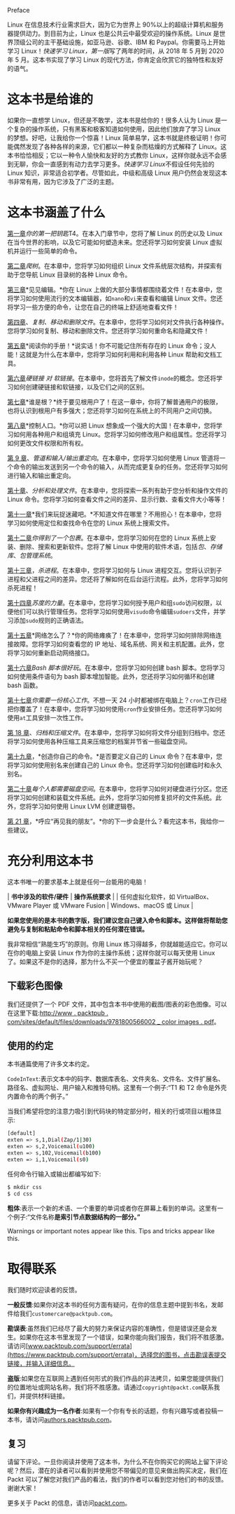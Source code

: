Preface

Linux 在信息技术行业需求巨大，因为它为世界上 90%以上的超级计算机和服务器提供动力。到目前为止，Linux 也是公共云中最受欢迎的操作系统。Linux 是世界顶级公司的主干基础设施，如亚马逊、谷歌、IBM 和 Paypal。你需要马上开始学习 Linux！*快速学习 Linux，第一版*写了两年的时间，从 2018 年 5 月到 2020 年 5 月。这本书实现了学习 Linux 的现代方法，你肯定会欣赏它的独特性和友好的语气。

# 这本书是给谁的

如果你一直想学 Linux，但还是不敢学，这本书是给你的！很多人认为 Linux 是一个复杂的操作系统，只有黑客和极客知道如何使用，因此他们放弃了学习 Linux 的梦想。好吧，让我给你一个惊喜！Linux 简单易学，这本书就是终极证明！你可能偶然发现了各种各样的来源，它们都以一种复杂而枯燥的方式解释了 Linux。这本书恰恰相反；它以一种令人愉快和友好的方式教你 Linux，这样你就永远不会感到无聊，你会一直感到有动力去学习更多。*快速学习 Linux*不假设任何先验的 Linux 知识，非常适合初学者。尽管如此，中级和高级 Linux 用户仍然会发现这本书非常有用，因为它涉及了广泛的主题。

# 这本书涵盖了什么

[第一章](01.html)*你的第一把钥匙*T4。在本入门章节中，您将了解 Linux 的历史以及 Linux 在当今世界的影响，以及它可能如何塑造未来。您还将学习如何安装 Linux 虚拟机并运行一些简单的命令。

[第二章](02.html)*爬树*。在本章中，您将学习如何组织 Linux 文件系统层次结构，并探索有助于您导航 Linux 目录树的各种 Linux 命令。

[第三章](03.html)*见见编辑。*你在 Linux 上做的大部分事情都围绕着文件！在本章中，您将学习如何使用流行的文本编辑器，如`nano`和`vi`来查看和编辑 Linux 文件。您还将学习一些方便的命令，让您在自己的终端上舒适地查看文件！

[第四章](04.html)、*复制、移动和删除文件*。在本章中，您将学习如何对文件执行各种操作。您将学习如何复制、移动和删除文件。您还将学习如何重命名和隐藏文件！

[第五章](05.html)*阅读你的手册！*说实话！你不可能记住所有存在的 Linux 命令；没人能！这就是为什么在本章中，您将学习如何利用和利用各种 Linux 帮助和文档工具。

[第六章](06.html)*硬链接* *对* *软链接*。在本章中，您将首先了解文件`inode`的概念。您还将学习如何创建硬链接和软链接，以及它们之间的区别。

[第七章](07.html)*谁是根？*终于要见根用户了！在这一章中，你将了解普通用户的极限，也将认识到根用户有多强大；您还将学习如何在系统上的不同用户之间切换。

[第八章](08.html)*控制人口。*你可以把 Linux 想象成一个强大的大国！在本章中，您将学习如何用各种用户和组填充 Linux。您将学习如何修改用户和组属性。您还将学习如何更改文件权限和所有权。

[第 9 章](09.html)、*管道和输入/输出重定向*。在本章中，您将学习如何使用 Linux 管道将一个命令的输出发送到另一个命令的输入，从而完成更复杂的任务。您还将学习如何进行输入和输出重定向。

[第十章](10.html)、*分析和处理文件*。在本章中，您将探索一系列有助于您分析和操作文件的 Linux 命令。您将学习如何查看文件之间的差异、显示行数、查看文件大小等等！

[第十一章](11.html)*我们来玩捉迷藏吧。*不知道文件在哪里？不用担心！在本章中，您将学习如何使用定位和查找命令在您的 Linux 系统上搜索文件。

[第十二章](12.html)*你得到了一个包裹*。在本章中，您将学习如何在您的 Linux 系统上安装、删除、搜索和更新软件。您将了解 Linux 中使用的软件术语，包括*包*、*存储库*、*包管理系统*。

[第十三章](13.html)，*杀进程*。在本章中，您将学习如何与 Linux 进程交互。您将认识到子进程和父进程之间的差异。您还将了解如何在后台运行流程。此外，您将学习如何杀死进程！

[第十四章](14.html)*苏度的力量*。在本章中，您将学习如何授予用户和组`sudo`访问权限，以便他们可以执行管理任务。您将学习如何使用`visudo`命令编辑`sudoers`文件，并学习添加`sudo`规则的正确语法。

[第十五章](15.html)*网络怎么了？*你的网络瘫痪了！在本章中，您将学习如何排除网络连接故障。您将学习如何查看您的 IP 地址、域名系统、网关和主机配置。此外，您将学习如何重新启动网络接口。

[第十六章](16.html)*Bash 脚本很好玩*。在本章中，您将学习如何创建 bash 脚本。您将学习如何使用条件语句为 bash 脚本增加智能。此外，您还将学习如何循环和创建 bash 函数。

[第十七章](17.html)*你需要一份核心工作*。不想一天 24 小时都被绑在电脑上？`cron`工作已经把你覆盖了！在本章中，您将学习如何使用`cron`作业安排任务。您还将学习如何使用`at`工具安排一次性工作。

[第 18 章](18.html)、*归档和压缩文件*。在本章中，您将学习如何将文件分组到归档中。您还将学习如何使用各种压缩工具来压缩您的档案并节省一些磁盘空间。

[第十九章](19.html)，*创造你自己的命令。*是否要定义自己的 Linux 命令？在本章中，您将学习如何使用别名来创建自己的 Linux 命令。您还将学习如何创建临时和永久别名。

[第二十章](20.html)*每个人都需要磁盘空间*。在本章中，您将学习如何对硬盘进行分区。您还将学习如何创建和装载文件系统。此外，您将学习如何修复损坏的文件系统。此外，您将学习如何使用 Linux LVM 创建逻辑卷。

[第 21 章](21.html)，*呼应“再见我的朋友”。*你的下一步会是什么？看完这本书，我给你一些建议。

# 充分利用这本书

这本书唯一的要求基本上就是任何一台能用的电脑！

| **书中涉及的软件/硬件** | **操作系统要求** |
| 任何虚拟化软件，如 VirtualBox、VMware Player 或 VMware Fusion | Windows、macOS 或 Linux |

**如果您使用的是本书的数字版，我们建议您自己键入命令和脚本。这样做将帮助您避免与复制和粘贴命令和脚本相关的任何潜在错误。**

我非常相信“熟能生巧”的原则。你用 Linux 练习得越多，你就越能适应它。你可以在你的电脑上安装 Linux 作为你的主操作系统；这样你就可以每天使用 Linux 了。如果这不是你的选择，那为什么不买一个便宜的覆盆子酱开始玩呢？

## 下载彩色图像

我们还提供了一个 PDF 文件，其中包含本书中使用的截图/图表的彩色图像。可以在这里下载:[http://www . packtpub . com/sites/default/files/downloads/9781800566002 _ color images . pdf](http://www.packtpub.com/sites/default/files/downloads/9781800566002_ColorImages.pdf)。

## 使用的约定

本书通篇使用了许多文本约定。

`CodeInText`:表示文本中的码字、数据库表名、文件夹名、文件名、文件扩展名、路径名、虚拟网址、用户输入和推特句柄。这里有一个例子:“T1 和 T2 命令是外壳内置命令的两个例子。”

当我们希望将您的注意力吸引到代码块的特定部分时，相关的行或项目以粗体显示:

```sh
[default]
exten => s,1,Dial(Zap/1|30)
exten => s,2,Voicemail(u100)
exten => s,102,Voicemail(b100)
exten => i,1,Voicemail(s0)
```

任何命令行输入或输出都编写如下:

```sh
$ mkdir css
$ cd css
```

**粗体**:表示一个新的术语、一个重要的单词或者你在屏幕上看到的单词。这里有一个例子:“文件名称**是索引节点数据结构的一部分。”**

Warnings or important notes appear like this. Tips and tricks appear like this.

# 取得联系

我们随时欢迎读者的反馈。

**一般反馈**:如果你对这本书的任何方面有疑问，在你的信息主题中提到书名，发邮件给我们`customercare@packtpub.com`。

**勘误表**:虽然我们已经尽了最大的努力来保证内容的准确性，但是错误还是会发生。如果你在这本书里发现了一个错误，如果你能向我们报告，我们将不胜感激。请访问[www.packtpub.com/support/errata](https://www.packtpub.com/support/errata)，选择您的图书，点击勘误表提交链接，并输入详细信息。

**盗版**:如果您在互联网上遇到任何形式的我们作品的非法拷贝，如果您能提供我们的位置地址或网站名称，我们将不胜感激。请通过`copyright@packt.com`联系我们，并提供材料链接。

**如果你有兴趣成为一名作者**:如果有一个你有专长的话题，你有兴趣写或者投稿一本书，请访问[authors.packtpub.com](http://authors.packtpub.com/)。

## 复习

请留下评论。一旦你阅读并使用了这本书，为什么不在你购买它的网站上留下评论呢？然后，潜在的读者可以看到并使用您不带偏见的意见来做出购买决定，我们在 Packt 可以了解您对我们产品的看法，我们的作者可以看到您对他们的书的反馈。谢谢大家！

更多关于 Packt 的信息，请访问[packt.com](http://www.packt.com/)。